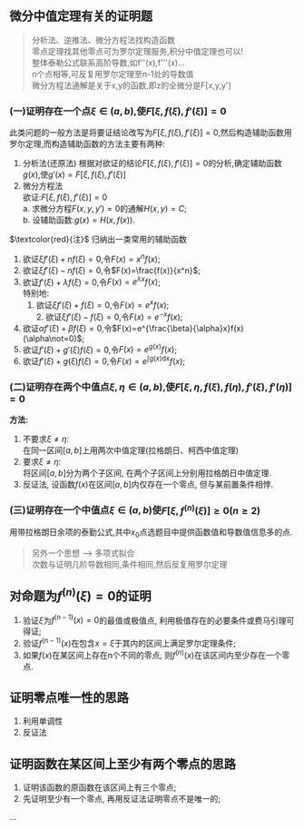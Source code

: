 ## 微分中值定理有关的证明题

> 分析法、逆推法、微分方程法找构造函数  
> 零点定理找其他零点可为罗尔定理服务,积分中值定理也可以!  
> 整体泰勒公式联系高阶导数,如f''(x),f'''(x)...  
> n个点相等,可反复用罗尔定理至n-1处的导数值  
> 微分方程法通解是关于x,y的函数,即z的全微分是F[x,y,y']

### (一)证明存在一个点$\xi \in(a, b)$,使$F[\xi, f(\xi), f'(\xi)]=0$

此类问题的一般方法是将要证结论改写为$F[\xi, f(\xi), f'(\xi)]=0$,然后构造辅助函数用罗尔定理,而构造辅助函数的方法主要有两种:

1. 分析法(还原法)
   根据对欲证的结论$F[\xi, f(\xi), f'(\xi)]=0$的分析,确定辅助函数$g(x)$,使$g'(x)=F[\xi, f(\xi), f'(\xi)]$
2. 微分方程法  
   欲证:$F[\xi, f(\xi), f'(\xi)]=0$  
    a. 求微分方程$F(x,y,y')=0$的通解$H(x,y)=C$;  
    b. 设辅助函数:$g(x)= H(x,f(x))$.

$\textcolor{red}{注}$ 归纳出一类常用的辅助函数

1. 欲证$\xi f'(\xi)+nf(\xi)=0$,令$F(x)=x^nf(x)$;
2. 欲证$\xi f'(\xi)-nf(\xi)=0$,令$F(x)=\frac{f(x)}{x^n}$;
3. 欲证$f'(\xi)+\lambda f(\xi)=0$,令$F(x)=e^{\lambda x}f(x)$;  
   特别地:
   1. 欲证$\xi f'(\xi)+f(\xi)=0$,令$F(x)=e^xf(x)$;<BR> 2. 欲证$\xi f'(\xi)-f(\xi)=0$,令$F(x)=e^{-x}f(x)$;
4. 欲证$\alpha f'(\xi)+\beta f(\xi)=0$,令$F(x)=e^{\frac{\beta}{\alpha}x}f(x)(\alpha\not=0)$;
5. 欲证$f'(\xi)+g'(\xi)f(\xi)=0$,令$F(x)=e^{g(x)}f(x)$;
6. 欲证$f'(\xi)+g(\xi)f(\xi)=0$,令$F(x)=e^{\int g(x)\mathrm{d}x}f(x)$;

### (二)证明存在两个中值点$\xi, \eta\in(a, b)$,使$F[\xi, \eta, f(\xi), f(\eta), f'(\xi), f'(\eta)]=0$

**方法:**

1. 不要求$\xi \not= \eta$:  
   在同一区间$[a, b]$上用两次中值定理(拉格朗日、柯西中值定理)
2. 要求$\xi\not=\eta$:  
   将区间$[a, b]$分为两个子区间, 在两个子区间上分别用拉格朗日中值定理.
3. 反证法, 设函数$f(x)$在区间$[a,b]$内仅存在一个零点, 但与某前置条件相悖.

### (三)证明存在一个中值点$\xi\in(a, b)$使$F[\xi, f^{(n)}(\xi)]\ge0(n\ge2)$

用带拉格朗日余项的泰勤公式,共中$x_0$点选题目中提供函数值和导数值信息多的点.

> 另外一个思想 —> 多项式拟合  
> 次数与证明几阶导数相同,条件相同,然后反复用罗尔定理

## 对命题为$f^{(n)}(\xi)=0$的证明

1. 验证$\xi$为$f^{(n-1)}(x)=0$的最值或极值点, 利用极值存在的必要条件或费马引理可得证;
2. 验证$f^{(n-1)}(x)$在包含$x=\xi$于其内的区间上满足罗尔定理条件;
3. 如果$f(x)$在某区间上存在n个不同的零点, 则$f^{(n)}(x)$在该区间内至少存在一个零点.

## 证明零点唯一性的思路

1. 利用单调性
2. 反证法

## 证明函数在某区间上至少有两个零点的思路

1. 证明该函数的原函数在该区间上有三个零点;
2. 先证明至少有一个零点, 再用反证法证明零点不是唯一的;

...
